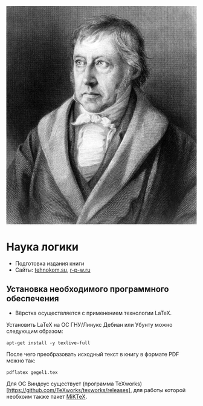 ![Г. В. Ф. Гегель](gegel.jpg)

# Наука логики
* Подготовка издания книги
* Сайты: [tehnokom.su](https://tehnokom.su), [r-p-w.ru](https://www.r-p-w.ru/)

## Установка необходимого программного обеспечения

* Вёрстка осуществляется с применением технологии LaTeX.

Установить LaTeX на ОС ГНУ/Линукс Дебиан или Убунту можно следующим образом:
```
apt-get install -y texlive-full
```
После чего преобразовать исходный текст в книгу в формате PDF можно так:
```
pdflatex gegel1.tex
```

Для ОС Виндоус существует (программа TeXworks)[https://github.com/TeXworks/texworks/releases],
для работы которой необхоим также пакет [MiKTeX](http://www.miktex.org).
